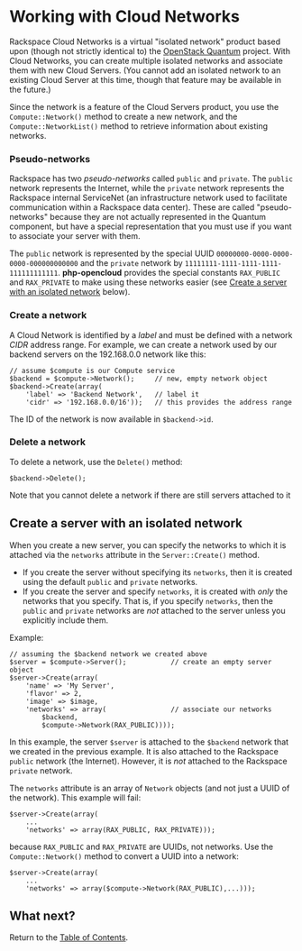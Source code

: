 Working with Cloud Networks
===========================

Rackspace Cloud Networks is a virtual "isolated network" product based upon (though not
strictly identical to) the [OpenStack Quantum](http://quantum.openstack.org) project.
With Cloud Networks, you can create multiple isolated networks and associate them 
with new Cloud Servers. (You cannot add an isolated network to an existing Cloud
Server at this time, though that feature may be available in the future.)

Since the network is a feature of the Cloud Servers product, you use the 
`Compute::Network()` method to create a new network, and the `Compute::NetworkList()` 
method to retrieve information about existing networks.

### Pseudo-networks

Rackspace has two *pseudo-networks* called `public` and `private`. The `public` network
represents the Internet, while the `private` network represents the Rackspace internal
ServiceNet (an infrastructure network used to facilitate communication within a 
Rackspace data center). These are called "pseudo-networks" because they are not actually
represented in the Quantum component, but have a special representation that you must
use if you want to associate your server with them.

The `public` network is represented by the special UUID 
`00000000-0000-0000-0000-000000000000` and the `private` network by
`11111111-1111-1111-1111-111111111111`. <b>php-opencloud</b> provides the special
constants `RAX_PUBLIC` and `RAX_PRIVATE` to make using these networks easier
(see [Create a server with an isolated network](#server) below). 

<a name="create"></a>
### Create a network

A Cloud Network is identified by a *label* and must be defined with a network *CIDR*
address range. For example, we can create a network used by our backend servers on the
192.168.0.0 network like this:

	// assume $compute is our Compute service
	$backend = $compute->Network();		// new, empty network object
	$backend->Create(array(
		'label' => 'Backend Network',	// label it
		'cidr' => '192.168.0.0/16'));	// this provides the address range

The ID of the network is now available in `$backend->id`.

<a name="delete"></a>
### Delete a network

To delete a network, use the `Delete()` method:

	$backend->Delete();

Note that you cannot delete a network if there are still servers attached to it

<a name="server"></a>
## Create a server with an isolated network

When you create a new server, you can specify the networks to which it is attached
via the `networks` attribute in the `Server::Create()` method.

* If you create the server without specifying its `networks`, then it is created
  using the default `public` and `private` networks.
* If you create the server and specify `networks`, it is created with *only* the
  networks that you specify. That is, if you specify `networks`, then the
  `public` and `private` networks are *not* attached to the server unless you
  explicitly include them.

Example:

	// assuming the $backend network we created above
	$server = $compute->Server();			// create an empty server object
	$server->Create(array(
		'name' => 'My Server',
		'flavor' => 2,
		'image' => $image,
		'networks' => array(				// associate our networks
			$backend,
			$compute->Network(RAX_PUBLIC))));

In this example, the server `$server` is attached to the `$backend` network that
we created in the previous example. It is also attached to the Rackspace `public`
network (the Internet). However, it is *not* attached to the Rackspace `private` 
network. 

The `networks` attribute is an array of `Network` objects (and not just a UUID of the
network). This example will fail:

	$server->Create(array(
		...
		'networks' => array(RAX_PUBLIC, RAX_PRIVATE)));

because `RAX_PUBLIC` and `RAX_PRIVATE` are UUIDs, not networks. Use the 
`Compute::Network()` method to convert a UUID into a network:

	$server->Create(array(
		...
		'networks' => array($compute->Network(RAX_PUBLIC),...)));

## What next?

Return to the [Table of Contents](toc.md).
